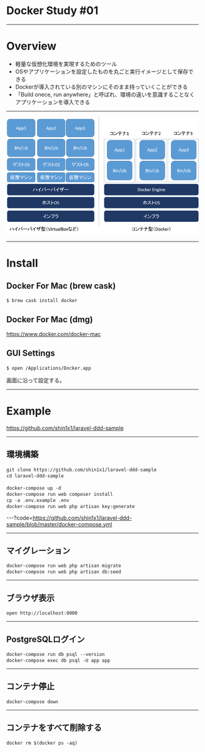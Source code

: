 # Docker Study #01

---

# Overview

- 軽量な仮想化環境を実現するためのツール
- OSやアプリケーションを設定したものを丸ごと実行イメージとして保存できる
- Dockerが導入されている別のマシンにそのまま持っていくことができる
- 「Build onece, run anywhere」と呼ばれ、環境の違いを意識することなくアプリケーションを導入できる

---

![alt](assets/docker_vs_hv.png)

---

# Install

## Docker For Mac (brew cask)

```
$ brew cask install docker
```

## Docker For Mac (dmg)

https://www.docker.com/docker-mac

## GUI Settings

```
$ open /Applications/Docker.app
```

画面に沿って設定する。

---

# Example

https://github.com/shin1x1/laravel-ddd-sample

---

## 環境構築

```
git clone https://github.com/shin1x1/laravel-ddd-sample
cd laravel-ddd-sample

docker-compose up -d
docker-compose run web composer install
cp -a .env.example .env
docker-compose run web php artisan key:generate
```

---?code=https://github.com/shin1x1/laravel-ddd-sample/blob/master/docker-compose.yml

---

## マイグレーション

```
docker-compose run web php artisan migrate
docker-compose run web php artisan db:seed
```

---

## ブラウザ表示

```
open http://localhost:8000
```

---

## PostgreSQLログイン

```
docker-compose run db psql --version
docker-compose exec db psql -U app app
```

---

## コンテナ停止

```
docker-compose down
```

---

## コンテナをすべて削除する

```
docker rm $(docker ps -aq)
```
